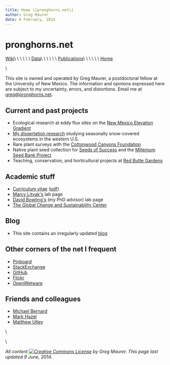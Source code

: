 ```yaml
---
title: Home \[pronghorns.net\]
author: Greg Maurer
date: 6 February, 2014
---
```


pronghorns.net
==============

<div id="banner"></div>

[Wiki](http://greg.pronghorns.net/wiki)\ \ \ \ \ \ 
[Data](http://greg.pronghorns.net/data.html)\ \ \ \ \ \ 
[Publications](http://greg.pronghorns.net/publications.html)\ \ \ \ \ \ 
[Home](http://greg.pronghorns.net/index.html)

\

This site is owned and operated by Greg Maurer, a postdoctoral fellow at the University of New Mexico. The information and opinions expressed here are subject to my uncertainty, errors, and distortions. Email me at <greg@pronghorns.net>.

## Current and past projects

- Ecological research at eddy flux sites on the [New Mexico Elevation Gradient](http://biology.unm.edu/litvak/res_NM_elev.html)  
- [My dissertation research](http://content.lib.utah.edu/cdm/singleitem/collection/etd3/id/2901/rec/32) studying seasonally snow-covered ecosystems in the western U.S.
-  Rare plant surveys with the [Cottonwood Canyons Foundation](http://www.cottonwoodcanyons.org/)
-  Native plant seed collection for [Seeds of Success](http://www.nps.gov/plants/sos/) and the [Millenium Seed Bank Project](http://www.kew.org/science-conservation/save-seed-prosper/millennium-seed-bank/index.htm)
-  Teaching, conservation, and horticultural projects at [Red Butte Gardens](http://www.redbuttegarden.org/)

## Academic stuff

- [Curriculum vitae](http://greg.pronghorns.net/cv_gmaurer.html) ([pdf](http://greg.pronghorns.net/publicfiles/cv_gmaurer.pdf))
- [Marcy Litvak's](http://biology.unm.edu/litvak/index.html) lab page
- [David Bowling's](http://bioweb.biology.utah.edu/bowling/) (my PhD advisor) lab page
- [The Global Change and Sustainability Center](http://environment.utah.edu/)

## Blog

-  This site contains an irregularly updated [blog](http://greg.pronghorns.net/blog)

## Other corners of the net I frequent

-  [Pinboard](https://pinboard.in/u:gremau)
-  [StackExchange](http://stackexchange.com/users/1340623/gremau)
-  [GitHub](http://github.com/gremau)
-  [Flickr](http://www.flickr.com/photos/gremau/)
-  [OpenWetware](http://openwetware.org/wiki/User:Gregory_E._Maurer)

## Friends and colleagues

-  [Michael Bernard](http://michaelbernardart.com/)
-  [Mark Hazel](http://imexcursions.wordpress.com/)
-  [Matthew Utley](http://botanicalenrichment.blogspot.com/)

\ 

\ 

*All content [![Creative Commons
License](http://i.creativecommons.org/l/by-sa/3.0/80x15.png)](http://creativecommons.org/licenses/by-sa/3.0/) by Greg Maurer. This page last updated 9 June, 2014.*
